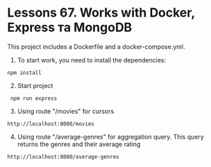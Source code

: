 # Lessons 67. Works with Docker, Express та MongoDB
This project includes a Dockerfile and a docker-compose.yml.
1. To start work, you need to install the dependencies:
```
npm install
```
2. Start project
```
 npm run express
```
3. Using route "/movies" for cursors 
```
http://localhost:8080/movies
```
4. Using route "/average-genres" for aggregation query. 
This query returns the genres and their average rating
```
http://localhost:8080/average-genres
```
